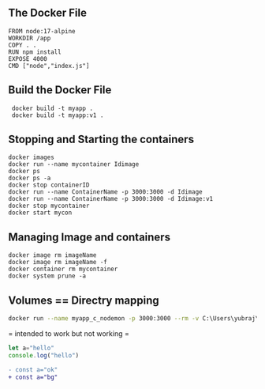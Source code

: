 ## The Docker File
```
FROM node:17-alpine
WORKDIR /app
COPY . .
RUN npm install
EXPOSE 4000
CMD ["node","index.js"]
```

## Build the Docker File
```
 docker build -t myapp .
 docker build -t myapp:v1 .
```
## Stopping and Starting the containers
```
docker images
docker run --name mycontainer Idimage
docker ps
docker ps -a
docker stop containerID
docker run --name ContainerName -p 3000:3000 -d Idimage
docker run --name ContainerName -p 3000:3000 -d Idimage:v1
docker stop mycontainer
docker start mycon

```

## Managing Image and containers

```
docker image rm imageName
docker image rm imageName -f
docker container rm mycontainer
docker system prune -a

 ```

## Volumes == Directry mapping
```bash
docker run --name myapp_c_nodemon -p 3000:3000 --rm -v C:\Users\yubraj\Desktop\Coding\Docker:/index -v /Docker/node_modules myapp:nodemon

```
= intended to  work but not working =
```js
let a="hello"
console.log("hello")
```

```diff
- const a="ok"
+ const a="bg"

```


  

